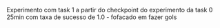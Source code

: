 Experimento com task 1 a partir do checkpoint do experimento da task 0
25min com taxa de sucesso de 1.0  - fofacado em fazer gols